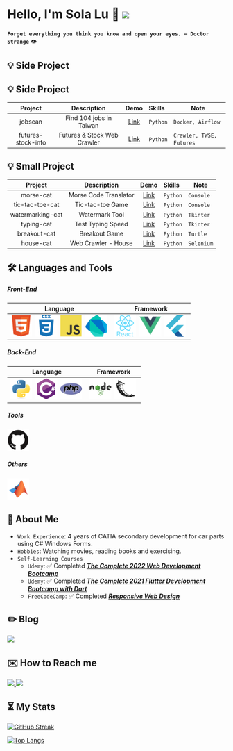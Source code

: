 # Hello, I'm Sola Lu 👋 ![](https://komarev.com/ghpvc/?username=yidti)
**```Forget everything you think you know and open your eyes. – Doctor Strange```** :eye:

## :bulb: Side Project 

## :bulb: Side Project 

| **Project**          |  **Description**            | **Demo**                                             | **Skills**       |**Note**
| :-------------------:|:---------------------------:|:---------------------------------------------------:| :----------------|----------
| jobscan              | Find 104 jobs in Taiwan     | [Link](https://github.com/Yidti/jobscan)             | `Python`         | `Docker, Airflow`
| futures-stock-info   | Futures & Stock Web Crawler | [Link](https://github.com/Yidti/futures-stock-info)  | `Python`         | `Crawler, TWSE, Futures`


## :bulb: Small Project 

| **Project**      |  **Description**            | **Demo**                                           | **Skills**       |**Note**
| :---------------:|:---------------------------:|:------------------------------------------------:  | :----------------|----------
| morse-cat        | Morse Code Translator       | [Link](https://github.com/Yidti/morse-cat)         | `Python`         | `Console`
| tic-tac-toe-cat  | Tic-tac-toe Game            | [Link](https://github.com/Yidti/tic-tac-toe-cat)   | `Python`         | `Console`
| watermarking-cat | Watermark Tool              | [Link](https://github.com/Yidti/watermarking-cat)  | `Python`         | `Tkinter`
| typing-cat       | Test Typing Speed           | [Link](https://github.com/Yidti/typing-cat)        | `Python`         | `Tkinter`
| breakout-cat     | Breakout Game               | [Link](https://github.com/Yidti/breakout-cat)      | `Python`         | `Turtle`
| house-cat        | Web Crawler - House         | [Link](https://github.com/Yidti/house-cat)         | `Python`         | `Selenium`


## :hammer_and_wrench: Languages and Tools

##### Front-End
<table border="0">
  <thead>
      <tr>
        <th>Language</th>
        <th>Framework</th>
      </tr>
  </thead>
  <tr>
    <td>
      <img src="https://github.com/devicons/devicon/blob/master/icons/html5/html5-original.svg" title="HTML5" alt="HTML" width="50" height="50"/>&nbsp;
      <img src="https://github.com/devicons/devicon/blob/master/icons/css3/css3-plain-wordmark.svg"  title="CSS3" alt="CSS" width="50" height="50"/>&nbsp;
      <img src="https://github.com/devicons/devicon/blob/master/icons/javascript/javascript-original.svg" title="JavaScript" alt="JavaScript" width="50" height="50"/>&nbsp;
      <img src="https://github.com/devicons/devicon/blob/master/icons/dart/dart-original.svg" title="Dart" alt="Dart" width="50" height="50"/>&nbsp;
    </td>
    <td>
      <img src="https://github.com/devicons/devicon/blob/master/icons/react/react-original-wordmark.svg" title="React" alt="React" width="50" height="50"/>&nbsp;
      <img src="https://github.com/devicons/devicon/blob/master/icons/vuejs/vuejs-original.svg" title="Vue" alt="Vue" width="50" height="50"/>&nbsp;
      <img src="https://github.com/devicons/devicon/blob/master/icons/flutter/flutter-original.svg" title="Flutter" alt="Flutter" width="50" height="50"/>&nbsp;
    </td>
  </tr>
</table>


##### Back-End

<table border="0">
  <thead>
      <tr>
        <th>Language</th>
        <th>Framework</th>
      </tr>
  </thead>
  <tr>
    <td>
      <img src="https://github.com/devicons/devicon/blob/master/icons/python/python-original.svg" title="Python" alt="Python" width="50" height="50">&nbsp;
      <img src="https://github.com/devicons/devicon/blob/master/icons/csharp/csharp-original.svg" title="Csharp" alt="Csharp" width="50" height="50">&nbsp;
      <img src="https://github.com/devicons/devicon/blob/master/icons/php/php-original.svg" title="PHP" alt="PHP" width="50" height="50">&nbsp;
    </td>
    <td>
      <img src="https://github.com/devicons/devicon/blob/master/icons/nodejs/nodejs-original-wordmark.svg" title="NodeJS" alt="NodeJS" width="50" height="50"/>&nbsp;
      <img src="https://github.com/devicons/devicon/blob/master/icons/flask/flask-original.svg" title="Flask" alt="Flask" width="50" height="50"/>&nbsp;
    </td>
    
  </tr>
</table>




##### Tools
<img src="https://github.com/devicons/devicon/blob/master/icons/github/github-original.svg" title="Github" alt="Github" width="50" height="50"/>&nbsp;
##### Others
<img src="https://github.com/devicons/devicon/blob/master/icons/matlab/matlab-original.svg" title="Matlab" alt="Matlab" width="50" height="50"/>&nbsp;


<!--  
  <img src="https://github.com/devicons/devicon/blob/master/icons/materialui/materialui-original.svg" title="Material UI" alt="Material UI" width="40" height="40"/>&nbsp;
  <img src="https://github.com/devicons/devicon/blob/master/icons/redux/redux-original.svg" title="Redux" alt="Redux " width="40" height="40"/>&nbsp;
  
  <img src="https://github.com/devicons/devicon/blob/master/icons/firebase/firebase-plain-wordmark.svg" title="Firebase" alt="Firebase" width="40" height="40"/>&nbsp;
  <img src="https://github.com/devicons/devicon/blob/master/icons/gatsby/gatsby-original.svg" title="Gatsby"  alt="Gatsby" width="40" height="40"/>&nbsp;
  <img src="https://github.com/devicons/devicon/blob/master/icons/mysql/mysql-original-wordmark.svg" title="MySQL"  alt="MySQL" width="40" height="40"/>&nbsp;
  <img src="https://github.com/devicons/devicon/blob/master/icons/amazonwebservices/amazonwebservices-plain-wordmark.svg" title="AWS" alt="AWS" width="40" height="40"/>&nbsp;
-->

## :baby: About Me
- `Work Experience`: 4 years of CATIA secondary development for car parts using C# Windows Forms.
- `Hobbies`: Watching movies, reading books and exercising.
- `Self-Learning Courses`
  - `Udemy`: ✅ Completed ***[The Complete 2022 Web Development Bootcamp](https://www.udemy.com/course/the-complete-web-development-bootcamp/)***
  - `Udemy`: ✅ Completed ***[The Complete 2021 Flutter Development Bootcamp with Dart](https://www.udemy.com/course/flutter-bootcamp-with-dart/)***
  - `FreeCodeCamp`: ✅ Completed ***[Responsive Web Design](https://www.freecodecamp.org/learn/2022/responsive-web-design/)***

## :pencil2: Blog
<a href="https://yidti.github.io/">
  <img src="https://img.shields.io/badge/Hugo-12100E?style=for-the-badge&logo=github&logoColor=white">
</a>

## :envelope:	How to Reach me
<a href="https://www.linkedin.com/in/sola-lu-651a9113/">
  <img src="https://img.shields.io/badge/LinkedIn-0A66C2?style=for-the-badge&logo=LinkedIn&logoColor=white">
</a>
<a href="mailto:bonjour.luc@gmail.com">
  <img src="https://img.shields.io/badge/gmail-fafafa?style=for-the-badge&logo=Gmail&logoColor=#EA4335">
</a>

## :hourglass_flowing_sand:	My Stats

[![GitHub Streak](http://github-readme-streak-stats.herokuapp.com?user=yidti)](https://git.io/streak-stats)

[![Top Langs](https://github-readme-stats.vercel.app/api/top-langs/?username=yidti&langs_count=8&theme=vision-friendly-light)](https://github.com/anuraghazra/github-readme-stats)
